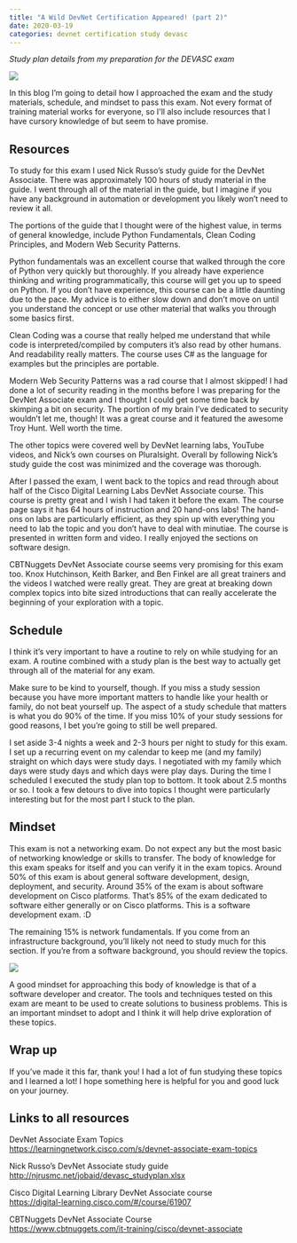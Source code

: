 ```yaml
---
title: "A Wild DevNet Certification Appeared! (part 2)"
date: 2020-03-19
categories: devnet certification study devasc
---
```

_Study plan details from my preparation for the DEVASC exam_

![]({{"/assets/images/devnet-certifications.png"}})

In this blog I’m going to detail how I approached the exam and the study materials, schedule, and mindset to pass this exam. Not every format of training material works for everyone, so I'll also include resources that I have cursory knowledge of but seem to have promise.

## Resources

To study for this exam I used Nick Russo’s study guide for the DevNet Associate. There was approximately 100 hours of study material in the guide. I went through all of the material in the guide, but I imagine if you have any background in automation or development you likely won’t need to review it all.

The portions of the guide that I thought were of the highest value, in terms of general knowledge, include Python Fundamentals, Clean Coding Principles, and Modern Web Security Patterns.

Python fundamentals was an excellent course that walked through the core of Python very quickly but thoroughly. If you already have experience thinking and writing programmatically, this course will get you up to speed on Python. If you don’t have experience, this course can be a little daunting due to the pace. My advice is to either slow down and don’t move on until you understand the concept or use other material that walks you through some basics first.

Clean Coding was a course that really helped me understand that  while code is interpreted/compiled by computers it’s also read by other humans. And readability really matters. The course uses C# as the language for examples but the principles are portable. 

Modern Web Security Patterns was a rad course that I almost skipped! I had done a lot of security reading in the months before I was preparing for the DevNet Associate exam and I thought I could get some time back by skimping a bit on security. The portion of my brain I’ve dedicated to security wouldn’t let me, though! It was a great course and it featured the awesome Troy Hunt. Well worth the time.

The other topics were covered well by DevNet learning labs, YouTube videos, and Nick’s own courses on Pluralsight. Overall by following Nick’s study guide the cost was minimized and the coverage was thorough.

After I passed the exam, I went back to the topics and read through about half of the Cisco Digital Learning Labs DevNet Associate course. This course is pretty great and I wish I had taken it before the exam. The course page says it has 64 hours of instruction and 20 hand-ons labs! The hand-ons on labs are particularly efficient, as they spin up with everything you need to lab the topic and you don’t have to deal with minutiae. The course is presented in written form and video. I really enjoyed the sections on software design.

CBTNuggets DevNet Associate course seems very promising for this exam too. Knox Hutchinson, Keith Barker, and Ben Finkel are all great trainers and the videos I watched were really great. They are great at breaking down complex topics into bite sized introductions that can really accelerate the beginning of your exploration with a topic.

## Schedule

I think it’s very important to have a routine to rely on while studying for an exam. A routine combined with a study plan is the best way to actually get through all of the material for any exam.

Make sure to be kind to yourself, though. If you miss a study session because you have more important matters to handle like your health or family, do not beat yourself up. The aspect of a study schedule that matters is what you do 90% of the time. If you miss 10% of your study sessions for good reasons, I bet you’re going to still be well prepared.

I set aside 3-4 nights a week and 2-3 hours per night to study for this exam. I set up a recurring event on my calendar to keep me (and my family) straight on which days were study days. I negotiated with my family which days were study days and which days were play days. During the time I scheduled I executed the study plan top to bottom. It took about 2.5 months or so. I took a few detours to dive into topics I thought were particularly interesting but for the most part I stuck to the plan.

## Mindset

This exam is not a networking exam. Do not expect any but the most basic of networking knowledge or skills to transfer. The body of knowledge for this exam speaks for itself and you can verify it in the exam topics. Around 50% of this exam is about general software development, design, deployment, and security. Around 35% of the exam is about software development on Cisco platforms. That’s 85% of the exam dedicated to software either generally or on Cisco platforms. This is a software development exam. :D

The remaining 15% is network fundamentals. If you come from an infrastructure background, you’ll likely not need to study much for this section. If you’re from a software background, you should review the topics.

![]({{"/assets/images/devasc-topics.png"}})

A good mindset for approaching this body of knowledge is that of a software developer and creator. The tools and techniques tested on this exam are meant to be used to create solutions to business problems. This is an important mindset to adopt and I think it will help drive exploration of these topics.

## Wrap up

If you’ve made it this far, thank you! I had a lot of fun studying these topics and I learned a lot! I hope something here is helpful for you and good luck on your journey.

## Links to all resources

DevNet Associate Exam Topics  
https://learningnetwork.cisco.com/s/devnet-associate-exam-topics

Nick Russo’s DevNet Associate study guide  
http://njrusmc.net/jobaid/devasc_studyplan.xlsx

Cisco Digital Learning Library DevNet Associate course  
https://digital-learning.cisco.com/#/course/61907

CBTNuggets DevNet Associate Course  
https://www.cbtnuggets.com/it-training/cisco/devnet-associate

